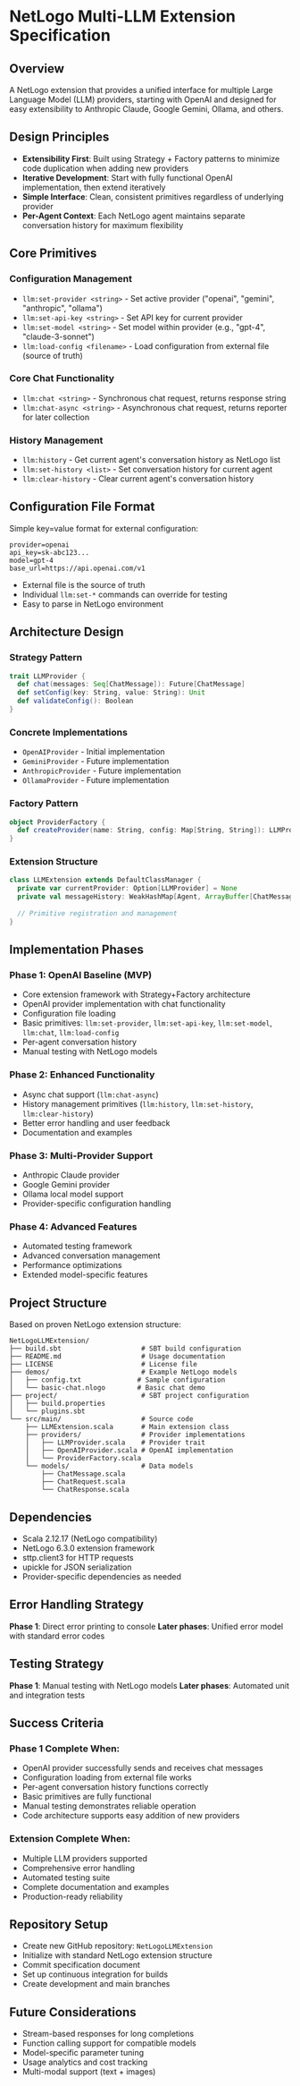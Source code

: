 # NetLogo Multi-LLM Extension Specification

## Overview

A NetLogo extension that provides a unified interface for multiple Large Language Model (LLM) providers, starting with OpenAI and designed for easy extensibility to Anthropic Claude, Google Gemini, Ollama, and others.

## Design Principles

- **Extensibility First**: Built using Strategy + Factory patterns to minimize code duplication when adding new providers
- **Iterative Development**: Start with fully functional OpenAI implementation, then extend iteratively
- **Simple Interface**: Clean, consistent primitives regardless of underlying provider
- **Per-Agent Context**: Each NetLogo agent maintains separate conversation history for maximum flexibility

## Core Primitives

### Configuration Management
- `llm:set-provider <string>` - Set active provider ("openai", "gemini", "anthropic", "ollama")
- `llm:set-api-key <string>` - Set API key for current provider
- `llm:set-model <string>` - Set model within provider (e.g., "gpt-4", "claude-3-sonnet")
- `llm:load-config <filename>` - Load configuration from external file (source of truth)

### Core Chat Functionality
- `llm:chat <string>` - Synchronous chat request, returns response string
- `llm:chat-async <string>` - Asynchronous chat request, returns reporter for later collection

### History Management
- `llm:history` - Get current agent's conversation history as NetLogo list
- `llm:set-history <list>` - Set conversation history for current agent
- `llm:clear-history` - Clear current agent's conversation history

## Configuration File Format

Simple key=value format for external configuration:

```
provider=openai
api_key=sk-abc123...
model=gpt-4
base_url=https://api.openai.com/v1
```

- External file is the source of truth
- Individual `llm:set-*` commands can override for testing
- Easy to parse in NetLogo environment

## Architecture Design

### Strategy Pattern
```scala
trait LLMProvider {
  def chat(messages: Seq[ChatMessage]): Future[ChatMessage]
  def setConfig(key: String, value: String): Unit
  def validateConfig(): Boolean
}
```

### Concrete Implementations
- `OpenAIProvider` - Initial implementation
- `GeminiProvider` - Future implementation
- `AnthropicProvider` - Future implementation
- `OllamaProvider` - Future implementation

### Factory Pattern
```scala
object ProviderFactory {
  def createProvider(name: String, config: Map[String, String]): LLMProvider
}
```

### Extension Structure
```scala
class LLMExtension extends DefaultClassManager {
  private var currentProvider: Option[LLMProvider] = None
  private val messageHistory: WeakHashMap[Agent, ArrayBuffer[ChatMessage]] = WeakHashMap()
  
  // Primitive registration and management
}
```

## Implementation Phases

### Phase 1: OpenAI Baseline (MVP)
- Core extension framework with Strategy+Factory architecture
- OpenAI provider implementation with chat functionality
- Configuration file loading
- Basic primitives: `llm:set-provider`, `llm:set-api-key`, `llm:set-model`, `llm:chat`, `llm:load-config`
- Per-agent conversation history
- Manual testing with NetLogo models

### Phase 2: Enhanced Functionality
- Async chat support (`llm:chat-async`)
- History management primitives (`llm:history`, `llm:set-history`, `llm:clear-history`)
- Better error handling and user feedback
- Documentation and examples

### Phase 3: Multi-Provider Support
- Anthropic Claude provider
- Google Gemini provider
- Ollama local model support
- Provider-specific configuration handling

### Phase 4: Advanced Features
- Automated testing framework
- Advanced conversation management
- Performance optimizations
- Extended model-specific features

## Project Structure

Based on proven NetLogo extension structure:

```
NetLogoLLMExtension/
├── build.sbt                    # SBT build configuration
├── README.md                    # Usage documentation
├── LICENSE                      # License file
├── demos/                       # Example NetLogo models
│   ├── config.txt              # Sample configuration
│   └── basic-chat.nlogo        # Basic chat demo
├── project/                     # SBT project configuration
│   ├── build.properties
│   └── plugins.sbt
└── src/main/                    # Source code
    ├── LLMExtension.scala       # Main extension class
    ├── providers/               # Provider implementations
    │   ├── LLMProvider.scala    # Provider trait
    │   ├── OpenAIProvider.scala # OpenAI implementation
    │   └── ProviderFactory.scala
    └── models/                  # Data models
        ├── ChatMessage.scala
        ├── ChatRequest.scala
        └── ChatResponse.scala
```

## Dependencies

- Scala 2.12.17 (NetLogo compatibility)
- NetLogo 6.3.0 extension framework
- sttp.client3 for HTTP requests
- upickle for JSON serialization
- Provider-specific dependencies as needed

## Error Handling Strategy

**Phase 1**: Direct error printing to console
**Later phases**: Unified error model with standard error codes

## Testing Strategy

**Phase 1**: Manual testing with NetLogo models
**Later phases**: Automated unit and integration tests

## Success Criteria

### Phase 1 Complete When:
- OpenAI provider successfully sends and receives chat messages
- Configuration loading from external file works
- Per-agent conversation history functions correctly
- Basic primitives are fully functional
- Manual testing demonstrates reliable operation
- Code architecture supports easy addition of new providers

### Extension Complete When:
- Multiple LLM providers supported
- Comprehensive error handling
- Automated testing suite
- Complete documentation and examples
- Production-ready reliability

## Repository Setup

- Create new GitHub repository: `NetLogoLLMExtension`
- Initialize with standard NetLogo extension structure
- Commit specification document
- Set up continuous integration for builds
- Create development and main branches

## Future Considerations

- Stream-based responses for long completions
- Function calling support for compatible models
- Model-specific parameter tuning
- Usage analytics and cost tracking
- Multi-modal support (text + images)